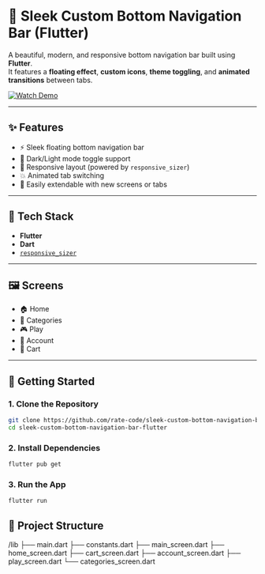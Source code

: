 # 🚀 Sleek Custom Bottom Navigation Bar (Flutter)

A beautiful, modern, and responsive bottom navigation bar built using **Flutter**.  
It features a **floating effect**, **custom icons**, **theme toggling**, and **animated transitions** between tabs.

[![Watch Demo](https://youtube.com/shorts/v5epsnDn6BM?si=g7C0LHtQtyO0--Fx)](https://youtube.com/shorts/v5epsnDn6BM?si=g7C0LHtQtyO0--Fx)

---

## ✨ Features

- ⚡ Sleek floating bottom navigation bar
- 🎨 Dark/Light mode toggle support
- 📱 Responsive layout (powered by `responsive_sizer`)
- 💥 Animated tab switching
- 🔧 Easily extendable with new screens or tabs

---

## 🧱 Tech Stack

- **Flutter**
- **Dart**
- [`responsive_sizer`](https://pub.dev/packages/responsive_sizer)

---

## 🖼️ Screens

- 🏠 Home
- 🧭 Categories
- 🎮 Play
- 👤 Account
- 🛒 Cart

---

## 🚀 Getting Started

### 1. Clone the Repository

```bash
git clone https://github.com/rate-code/sleek-custom-bottom-navigation-bar-flutter.git
cd sleek-custom-bottom-navigation-bar-flutter
```

### 2. Install Dependencies
```bash
flutter pub get
```

### 3. Run the App
```bash
flutter run
```

## 📂 Project Structure
/lib
├── main.dart
├── constants.dart
├── main_screen.dart
├── home_screen.dart
├── cart_screen.dart
├── account_screen.dart
├── play_screen.dart
└── categories_screen.dart

